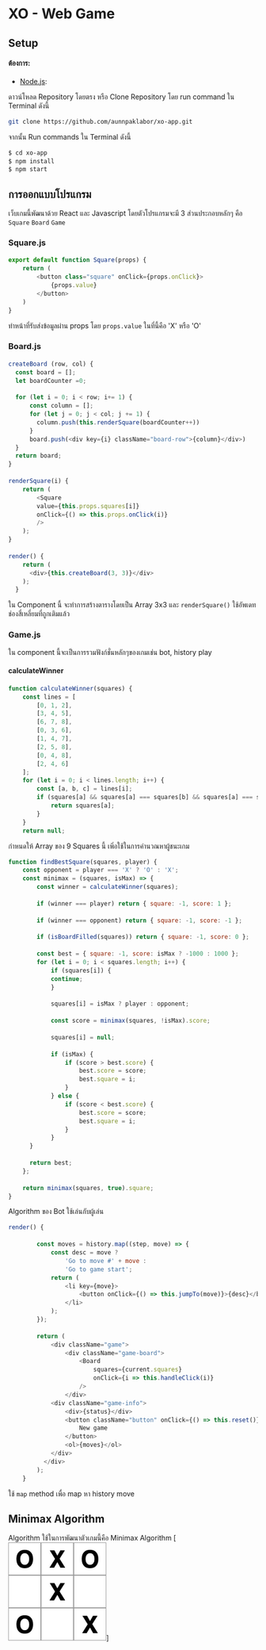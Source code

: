 # XO - Web Game

## Setup

#### ต้องการ:

- [Node.js](https://nodejs.org):

ดาวน์โหลด Repository โดยตรง หรือ Clone Repository โดย run command ใน Terminal ดังนี้

```bash
git clone https://github.com/aunnpaklabor/xo-app.git
```
จากนั้น Run commands ใน Terminal ดังนี้

```bash
$ cd xo-app
$ npm install
$ npm start
```

## การออกแบบโปรแกรม

เว็บเกมนี้พัฒนาด้วย React และ Javascript โดยตัวโปรแกรมจะมี 3 ส่วนประกอบหลักๆ คือ `Square` `Board` `Game`

### Square.js
```javascript
export default function Square(props) {
    return (
        <button class="square" onClick={props.onClick}>
            {props.value}
        </button>
    )
}
```
ทำหน้าที่รับส่งข้อมูลผ่าน props โดย `props.value` ในที่นี้คือ 'X' หรือ 'O'


### Board.js
```javascript
createBoard (row, col) {
  const board = [];
  let boardCounter =0;

  for (let i = 0; i < row; i+= 1) {
      const column = []; 
      for (let j = 0; j < col; j += 1) {
        column.push(this.renderSquare(boardCounter++))
      }
      board.push(<div key={i} className="board-row">{column}</div>)
  }
  return board;
}

renderSquare(i) {
    return (
        <Square
        value={this.props.squares[i]}
        onClick={() => this.props.onClick(i)}
        />
    );
}

render() {
    return (
      <div>{this.createBoard(3, 3)}</div>
    );
  }
```
ใน Component นี้ จะทำการสร้างตารางโดยเป็น Array 3x3 และ `renderSquare()` ใช้อัพเดทช่องสี่เหลี่ยมที่ถูกเติมแล้ว

### Game.js
ใน component นี้จะเป็นการรวมฟังก์ชั่นหลักๆของเกมเช่น bot, history play

#### calculateWinner
```javascript
function calculateWinner(squares) {
    const lines = [
        [0, 1, 2],
        [3, 4, 5],
        [6, 7, 8],
        [0, 3, 6],
        [1, 4, 7],
        [2, 5, 8],
        [0, 4, 8],
        [2, 4, 6]
    ];
    for (let i = 0; i < lines.length; i++) {
        const [a, b, c] = lines[i];
        if (squares[a] && squares[a] === squares[b] && squares[a] === squares[c]) {
            return squares[a];
        }
    }
    return null;
```
กำหนดให้ Array ของ 9 Squares นี้ เพิ่อใช้ในการคำนวณหาผู้ชนะเกม
```javascript
function findBestSquare(squares, player) { 
    const opponent = player === 'X' ? 'O' : 'X';
    const minimax = (squares, isMax) => {
        const winner = calculateWinner(squares);
      
        if (winner === player) return { square: -1, score: 1 };
      
        if (winner === opponent) return { square: -1, score: -1 };
      
        if (isBoardFilled(squares)) return { square: -1, score: 0 };
      
        const best = { square: -1, score: isMax ? -1000 : 1000 };
        for (let i = 0; i < squares.length; i++) {
            if (squares[i]) {
            continue;
            }

            squares[i] = isMax ? player : opponent;

            const score = minimax(squares, !isMax).score;

            squares[i] = null;
  
            if (isMax) {
                if (score > best.score) {
                    best.score = score;
                    best.square = i;
                }
            } else {
                if (score < best.score) {
                    best.score = score;
                    best.square = i;
                }
            }
      }
      
      return best;
    };

    return minimax(squares, true).square;
}
```
Algorithm ของ Bot ใช้เล่นกับผู้เล่น
```javascript
render() {

        const moves = history.map((step, move) => {
            const desc = move ?
                'Go to move #' + move :
                'Go to game start';
            return (
                <li key={move}>
                    <button onClick={() => this.jumpTo(move)}>{desc}</button>
                </li>
            );
        });
    
        return (
            <div className="game">
                <div className="game-board">
                    <Board
                        squares={current.squares}
                        onClick={i => this.handleClick(i)}
                    />
                </div>
            <div className="game-info">
                <div>{status}</div>
                <button className="button" onClick={() => this.reset()}>
                    New game
                </button>
                <ol>{moves}</ol>
            </div>
          </div>
        );
    }
```
ใช้ `map` method เพื่อ map หา history move

## Minimax Algorithm
Algorithm ใช้ในการพัฒนาตัวเกมนี้คือ Minimax Algorithm
[![image](https://github.com/aunnpaklabor/xo-app/blob/master/1.png)]
